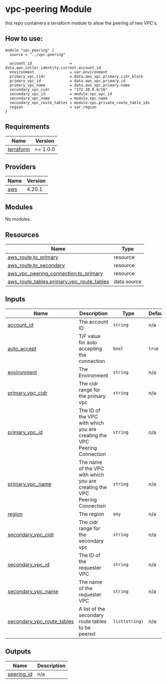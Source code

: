 # vpc-peering Module

this repo containers a terraform module to allow the peering of two VPC's. 

## How to use:

```
module "vpc_peering" {
  source = "../vpc-peering"

  account_id                 = data.aws_caller_identity.current.account_id
  environment                = var.environment
  primary_vpc_cidr           = data.aws_vpc.primary.cidr_block
  primary_vpc_id             = data.aws_vpc.primary.id
  primary_vpc_name           = data.aws_vpc.primary.name
  secondary_vpc_cidr         = "172.20.0.0/16"
  secondary_vpc_id           = module.vpc.vpc_id
  secondary_vpc_name         = module.vpc.name
  secondary_vpc_route_tables = module.vpc.private_route_table_ids
  region                     = var.region
}
```

<!-- BEGIN_TF_DOCS -->
## Requirements

| Name | Version |
|------|---------|
| <a name="requirement_terraform"></a> [terraform](#requirement\_terraform) | >= 1.0.0 |

## Providers

| Name | Version |
|------|---------|
| <a name="provider_aws"></a> [aws](#provider\_aws) | 4.20.1 |

## Modules

No modules.

## Resources

| Name | Type |
|------|------|
| [aws_route.to_primary](https://registry.terraform.io/providers/hashicorp/aws/latest/docs/resources/route) | resource |
| [aws_route.to_secondary](https://registry.terraform.io/providers/hashicorp/aws/latest/docs/resources/route) | resource |
| [aws_vpc_peering_connection.to_primary](https://registry.terraform.io/providers/hashicorp/aws/latest/docs/resources/vpc_peering_connection) | resource |
| [aws_route_tables.primary_vpc_route_tables](https://registry.terraform.io/providers/hashicorp/aws/latest/docs/data-sources/route_tables) | data source |

## Inputs

| Name | Description | Type | Default | Required |
|------|-------------|------|---------|:--------:|
| <a name="input_account_id"></a> [account\_id](#input\_account\_id) | The account ID | `string` | n/a | yes |
| <a name="input_auto_accept"></a> [auto\_accept](#input\_auto\_accept) | T/F value for auto accepting the connection | `bool` | `true` | no |
| <a name="input_environment"></a> [environment](#input\_environment) | The Environment | `string` | n/a | yes |
| <a name="input_primary_vpc_cidr"></a> [primary\_vpc\_cidr](#input\_primary\_vpc\_cidr) | The cidr range for the primary vpc | `string` | n/a | yes |
| <a name="input_primary_vpc_id"></a> [primary\_vpc\_id](#input\_primary\_vpc\_id) | The ID of the VPC with which you are creating the VPC Peering Connection | `string` | n/a | yes |
| <a name="input_primary_vpc_name"></a> [primary\_vpc\_name](#input\_primary\_vpc\_name) | The name of the VPC with which you are creating the VPC Peering Connection | `string` | n/a | yes |
| <a name="input_region"></a> [region](#input\_region) | The region | `any` | n/a | yes |
| <a name="input_secondary_vpc_cidr"></a> [secondary\_vpc\_cidr](#input\_secondary\_vpc\_cidr) | The cidr range for the secondary vpc | `string` | n/a | yes |
| <a name="input_secondary_vpc_id"></a> [secondary\_vpc\_id](#input\_secondary\_vpc\_id) | The ID of the requester VPC | `string` | n/a | yes |
| <a name="input_secondary_vpc_name"></a> [secondary\_vpc\_name](#input\_secondary\_vpc\_name) | The name of the requester VPC | `string` | n/a | yes |
| <a name="input_secondary_vpc_route_tables"></a> [secondary\_vpc\_route\_tables](#input\_secondary\_vpc\_route\_tables) | A list of the secondary route tables to be peered | `list(string)` | n/a | yes |

## Outputs

| Name | Description |
|------|-------------|
| <a name="output_peering_id"></a> [peering\_id](#output\_peering\_id) | n/a |
<!-- END_TF_DOCS -->
